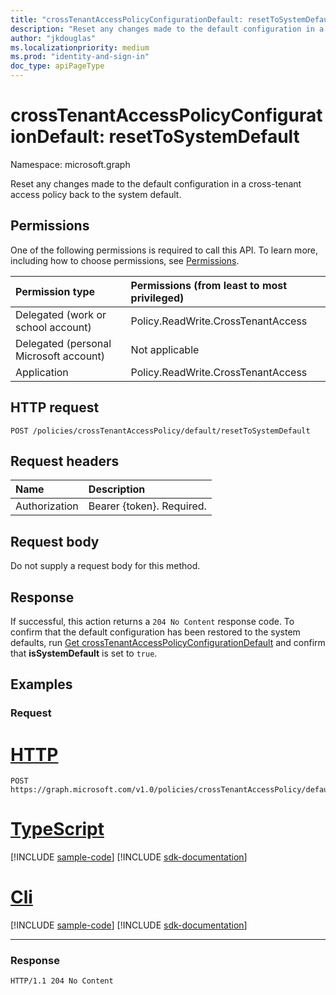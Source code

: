 ```yaml
---
title: "crossTenantAccessPolicyConfigurationDefault: resetToSystemDefault"
description: "Reset any changes made to the default configuration in a cross-tenant access policy back to the system default."
author: "jkdouglas"
ms.localizationpriority: medium
ms.prod: "identity-and-sign-in"
doc_type: apiPageType
---
```


# crossTenantAccessPolicyConfigurationDefault: resetToSystemDefault

Namespace: microsoft.graph

Reset any changes made to the default configuration in a cross-tenant access policy back to the system default.

## Permissions

One of the following permissions is required to call this API. To learn more, including how to choose permissions, see [Permissions](/graph/permissions-reference).

|Permission type|Permissions (from least to most privileged)|
|:---|:---|
|Delegated (work or school account)|Policy.ReadWrite.CrossTenantAccess|
|Delegated (personal Microsoft account)|Not applicable|
|Application|Policy.ReadWrite.CrossTenantAccess|

## HTTP request

<!-- {
  "blockType": "ignored"
}
-->

``` http
POST /policies/crossTenantAccessPolicy/default/resetToSystemDefault
```

## Request headers

|Name|Description|
|:---|:---|
|Authorization|Bearer {token}. Required.|

## Request body

Do not supply a request body for this method.

## Response

If successful, this action returns a `204 No Content` response code. To confirm that the default configuration has been restored to the system defaults, run [Get crossTenantAccessPolicyConfigurationDefault](../api/crosstenantaccesspolicyconfigurationdefault-get.md) and confirm that **isSystemDefault** is set to `true`.

## Examples

### Request


# [HTTP](#tab/http)
<!-- {
  "blockType": "request",
  "name": "crosstenantaccesspolicyconfigurationdefault_resettosystemdefault"
}
-->

``` http
POST https://graph.microsoft.com/v1.0/policies/crossTenantAccessPolicy/default/resetToSystemDefault
```

# [TypeScript](#tab/typescript)
[!INCLUDE [sample-code](../includes/snippets/typescript/crosstenantaccesspolicyconfigurationdefault-resettosystemdefault-typescript-snippets.md)]
[!INCLUDE [sdk-documentation](../includes/snippets/snippets-sdk-documentation-link.md)]

# [Cli](#tab/cli)
[!INCLUDE [sample-code](../includes/snippets/cli/crosstenantaccesspolicyconfigurationdefault-resettosystemdefault-cli-snippets.md)]
[!INCLUDE [sdk-documentation](../includes/snippets/snippets-sdk-documentation-link.md)]

---

### Response

<!-- {
  "blockType": "response",
  "truncated": true
}
-->

``` http
HTTP/1.1 204 No Content
```
